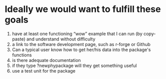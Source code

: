 # Ideally we would want to fulfill these goals

1. have at least one functioning “wow” example that I can run (by copy-paste) and understand without difficulty 
2. a link to the software development page, such as r-forge or Github 
3. Can a typical user know how to get her/his data into the package's functions
4. is there adequate documentation
5. if they type ?newphypackage will they get something useful 
6. use a  test unit for the package
